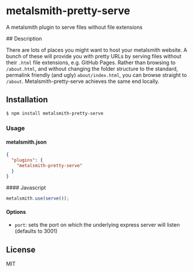 # metalsmith-pretty-serve

A metalsmith plugin to serve files without file extensions

## Description

There are lots of places you might want to host your metalsmith website. A bunch of these will provide you with pretty URLs by serving files without their `.html` file extensions, e.g. GitHub Pages. Rather than browsing to `/about.html`, and without changing the folder structure to the standard, permalink friendly (and ugly) `about/index.html`, you can browse straight to `/about`. Metalsmith-pretty-serve achieves the same end locally.

## Installation

    $ npm install metalsmith-pretty-serve

### Usage

#### metalsmith.json

```json
{
  "plugins": {
    "metalsmith-pretty-serve"
  }
}
```

#### Javascript

```js
metalsmith.use(serve());
```

#### Options

- `port`: sets the port on which the underlying express server will listen (defaults to 3001)

## License

MIT
